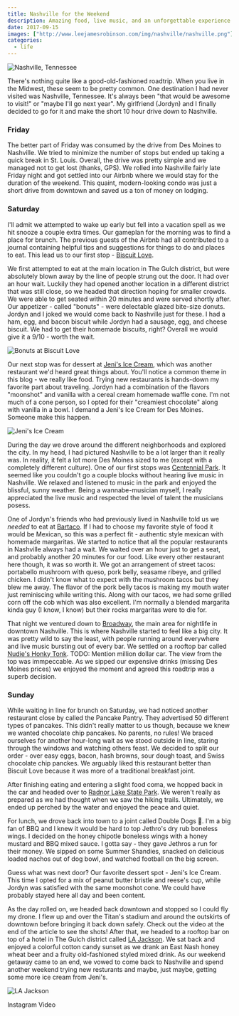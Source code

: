 ```yaml
---
title: Nashville for the Weekend
description: Amazing food, live music, and an unforgettable experience.
date: 2017-09-15
images: ["http://www.leejamesrobinson.com/img/nashville/nashville.png"]
categories:
  - life
---
```


![Nashville, Tennessee](/img/nashville/nashville.png)

There's nothing quite like a good-old-fashioned roadtrip. When you live in the Midwest, these seem to be pretty common. One destination I had never visited was Nashville, Tennessee. It's always been "that would be awesome to visit!" or "maybe I'll go next year". My girlfriend (Jordyn) and I finally decided to go for it and make the short 10 hour drive down to Nashville. 

### Friday
The better part of Friday was consumed by the drive from Des Moines to Nashville. We tried to minimize the number of stops but ended up taking a quick break in St. Louis. Overall, the drive was pretty simple and we managed not to get lost (thanks, GPS). We rolled into Nashville fairly late Friday night and got settled into our Airbnb where we would stay for the duration of the weekend. This quaint, modern-looking condo was just a short drive from downtown and saved us a ton of money on lodging. 

### Saturday
I'll admit we attempted to wake up early but fell into a vacation spell as we hit snooze a couple extra times. Our gameplan for the morning was to find a place for brunch. The previous guests of the Airbnb had all contributed to a journal containing helpful tips and suggestions for things to do and places to eat. This lead us to our first stop - [Biscuit Love](). 

We first attempted to eat at the main location in The Gulch district, but were absolutely blown away by the line of people strung out the door. It had over an hour wait. Luckily they had opened another location in a different district that was still close, so we headed that direction hoping for smaller crowds. We were able to get seated within 20 minutes and were served shortly after. Our appetizer - called "bonuts" - were delectable glazed bite-size donuts. Jordyn and I joked we would come back to Nashville just for these. I had a ham, egg, and bacon biscuit while Jordyn had a sausage, egg, and cheese biscuit. We had to get their homemade biscuits, right? Overall we would give it a 9/10 - worth the wait.

![Bonuts at Biscuit Love](/img/nashville/bonuts.jpg)

Our next stop was for dessert at [Jeni's Ice Cream](), which was another restaurant we'd heard great things about. You'll notice a common theme in this blog - we really like food. Trying new restaurants is hands-down my favorite part about traveling. Jordyn had a combination of the flavors "moonshot" and vanilla with a cereal cream homemade waffle cone. I'm not much of a cone person, so I opted for their "creamiest chocolate" along with vanilla in a bowl. I demand a Jeni's Ice Cream for Des Moines. Someone make this happen.

![Jeni's Ice Cream](/img/nashville/ice-cream.jpg)

During the day we drove around the different neighborhoods and explored the city. In my head, I had pictured Nashville to be a lot larger than it really was. In reality, it felt a lot more Des Moines sized to me (except with a completely different culture). One of our first stops was [Centennial Park](). It seemed like you couldn't go a couple blocks without hearing live music in Nashville. We relaxed and listened to music in the park and enjoyed the blissful, sunny weather. Being a wannabe-musician myself, I really appreciated the live music and respected the level of talent the musicians posess. 

One of Jordyn's friends who had previously lived in Nashville told us we *needed* to eat at [Bartaco](). If I had to choose my favorite style of food it would be Mexican, so this was a perfect fit - authentic style mexican with homemade margaritas. We started to notice that all the popular restaurants in Nashville always had a wait. We waited over an hour just to get a seat, and probably another 20 minutes for our food. Like every other restaurant here though, it was so worth it. We got an arrangement of street tacos: portabello mushroom with queso, pork belly, seasame ribeye, and grilled chicken. I didn't know what to expect with the mushroom tacos but they blew me away. The flavor of the pork belly tacos is making my mouth water just reminiscing while writing this. Along with our tacos, we had some grilled corn off the cob which was also excellent. I'm normally a blended margarita kinda guy (I know, I know) but their rocks margaritas were to die for. 

That night we ventured down to [Broadway](), the main area for nightlife in downtown Nashville. This is where Nashville started to feel like a big city. It was pretty wild to say the least, with people running around everywhere and live music bursting out of every bar. We settled on a rooftop bar called [Nudie's Honky Tonk](). TODO: Mention million dollar car. The view from the top was immpeccable. As we sipped our expensive drinks (missing Des Moines prices) we enjoyed the moment and agreed this roadtrip was a superb decision. 


### Sunday
While waiting in line for brunch on Saturday, we had noticed another restaurant close by called the Pancake Pantry. They advertised 50 different types of pancakes. This didn't really matter to us though, because we knew we wanted chocolate chip pancakes. No parents, no rules! We braced ourselves for another hour-long wait as we stood outside in line, staring through the windows and watching others feast. We decided to split our order - over easy eggs, bacon, hash browns, sour dough toast, and Swiss chocolate chip panckes. We arguably liked this restaurant better than Biscuit Love because it was more of a traditional breakfast joint. 

After finishing eating and entering a slight food coma, we hopped back in the car and headed over to [Radnor Lake State Park](). We weren't really as prepared as we had thought when we saw the hiking trails. Ultimately, we ended up perched by the water and enjoyed the peace and quiet. 

For lunch, we drove back into town to a joint called Double Dogs 🐶. I'm a big fan of BBQ and I knew it would be hard to top Jethro's dry rub boneless wings. I decided on the honey chipotle boneless wings with a honey mustard and BBQ mixed sauce. I gotta say - they gave Jethros a run for their money. We sipped on some Summer Shandies, snacked on delicious loaded nachos out of dog bowl, and watched football on the big screen. 

Guess what was next door? Our favorite dessert spot - Jeni's Ice Cream. This time I opted for a mix of peanut butter bristle and reese's cup, while Jordyn was satisfied with the same moonshot cone. We could have probably stayed here all day and been content. 

As the day rolled on, we headed back downtown and stopped so I could fly my drone. I flew up and over the Titan's stadium and around the outskirts of downtown before bringing it back down safely. Check out the video at the end of the article to see the shots! After that, we headed to a rooftop bar on top of a hotel in The Gulch district called [LA Jackson](). We sat back and enjoyed a colorful cotton candy sunset as we drank an East Nash honey wheat beer and a fruity old-fashioned styled mixed drink. As our weekend getaway came to an end, we vowed to come back to Nashville and spend another weekend trying new resturants and maybe, just maybe, getting some more ice cream from Jeni's.

![LA Jackson](/img/nashville/la-jackson.jpg)

Instagram Video